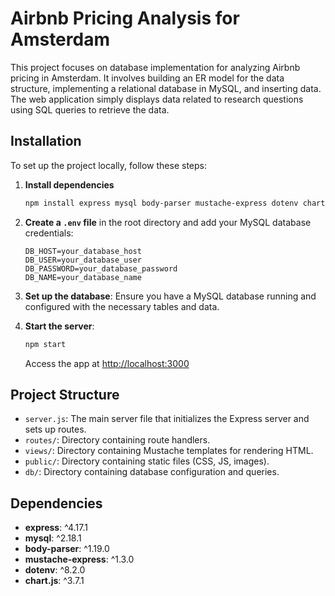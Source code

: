 # Airbnb Pricing Analysis for Amsterdam
This project focuses on database implementation for analyzing Airbnb pricing in Amsterdam. It involves building an ER model for the data structure, implementing a relational database in MySQL, and inserting data. The web application simply displays data related to research questions using SQL queries to retrieve the data.

## Installation

To set up the project locally, follow these steps:

1. **Install dependencies**
    ```bash
    npm install express mysql body-parser mustache-express dotenv chart.js
    ```

2. **Create a `.env` file** in the root directory and add your MySQL database credentials:
    ```plaintext
    DB_HOST=your_database_host
    DB_USER=your_database_user
    DB_PASSWORD=your_database_password
    DB_NAME=your_database_name
    ```

3. **Set up the database**: Ensure you have a MySQL database running and configured with the necessary tables and data.

4. **Start the server**:
    ```bash
    npm start
    ```
    Access the app at [http://localhost:3000](http://localhost:3000)


## Project Structure

- `server.js`: The main server file that initializes the Express server and sets up routes.
- `routes/`: Directory containing route handlers.
- `views/`: Directory containing Mustache templates for rendering HTML.
- `public/`: Directory containing static files (CSS, JS, images).
- `db/`: Directory containing database configuration and queries.

## Dependencies
- **express**: ^4.17.1
- **mysql**: ^2.18.1
- **body-parser**: ^1.19.0
- **mustache-express**: ^1.3.0
- **dotenv**: ^8.2.0
- **chart.js**: ^3.7.1
